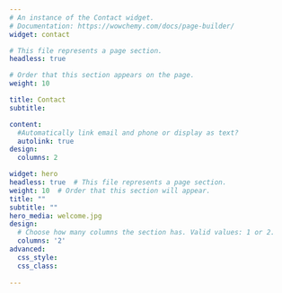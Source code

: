 ```yaml
---
# An instance of the Contact widget.
# Documentation: https://wowchemy.com/docs/page-builder/
widget: contact

# This file represents a page section.
headless: true

# Order that this section appears on the page.
weight: 10

title: Contact
subtitle:

content:
  #Automatically link email and phone or display as text?
  autolink: true
design:
  columns: 2

widget: hero  
headless: true  # This file represents a page section.
weight: 10  # Order that this section will appear.
title: ""
subtitle: ""
hero_media: welcome.jpg
design:
  # Choose how many columns the section has. Valid values: 1 or 2.
  columns: '2'
advanced:
  css_style:
  css_class:
  
---
```



